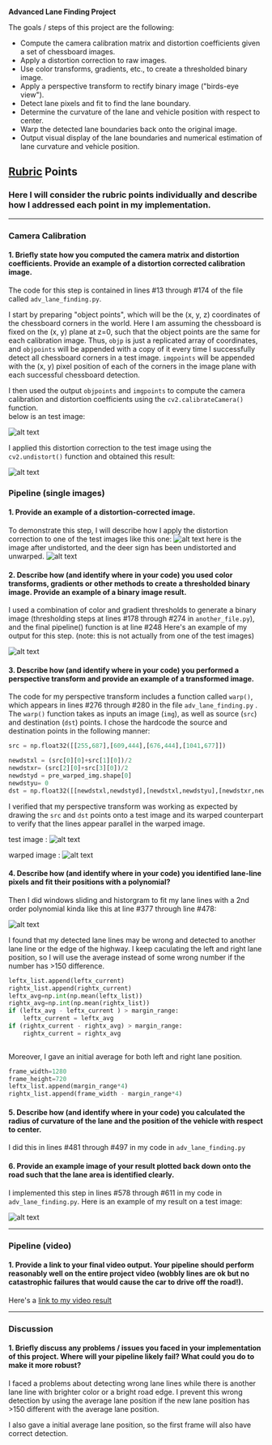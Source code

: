 
**Advanced Lane Finding Project**

The goals / steps of this project are the following:

* Compute the camera calibration matrix and distortion coefficients given a set of chessboard images.
* Apply a distortion correction to raw images.
* Use color transforms, gradients, etc., to create a thresholded binary image.
* Apply a perspective transform to rectify binary image ("birds-eye view").
* Detect lane pixels and fit to find the lane boundary.
* Determine the curvature of the lane and vehicle position with respect to center.
* Warp the detected lane boundaries back onto the original image.
* Output visual display of the lane boundaries and numerical estimation of lane curvature and vehicle position.

[//]: # (Image References)
[image0]: ./camera_cal/calibration13.jpg "Undistorted"
[image1]: ./output_images/calibration13.jpg "calibrated"
[image2]: ./test_images/test2.jpg "Road Transformed"
[image2_1]: ./output_images/undist_test2.jpg "Road Transformed"
[image3]: ./output_images/binary_test2.jpg "Binary Example"
[image4]: ./output_images/warped_test2.jpg "Warp Example"
[image5]: ./output_images/line_test2.jpg  "Fit Visual"
[image6]: ./output_images/draw_test2.jpg "Output"
[video1]: ./project_video_output.avi "Video"

## [Rubric](https://review.udacity.com/#!/rubrics/571/view) Points

### Here I will consider the rubric points individually and describe how I addressed each point in my implementation.  

---


### Camera Calibration

#### 1. Briefly state how you computed the camera matrix and distortion coefficients. Provide an example of a distortion corrected calibration image.

The code for this step is contained  in lines #13 through #174 of the file called `adv_lane_finding.py`.  

I start by preparing "object points", which will be the (x, y, z) coordinates of the chessboard corners in the world. Here I am assuming the chessboard is fixed on the (x, y) plane at z=0, such that the object points are the same for each calibration image.  Thus, `objp` is just a replicated array of coordinates, and `objpoints` will be appended with a copy of it every time I successfully detect all chessboard corners in a test image.  `imgpoints` will be appended with the (x, y) pixel position of each of the corners in the image plane with each successful chessboard detection.  

I then used the output `objpoints` and `imgpoints` to compute the camera calibration and distortion coefficients using the `cv2.calibrateCamera()` function.  
below is an test image:

![alt text][image0]

I applied this distortion correction to the test image using the `cv2.undistort()` function and obtained this result: 

![alt text][image1]


### Pipeline (single images)

#### 1. Provide an example of a distortion-corrected image.

To demonstrate this step, I will describe how I apply the distortion correction to one of the test images like this one:
![alt text][image2]
here is the image after undistorted, and the deer sign has been undistorted and unwarped.
![alt text][image2_1]

#### 2. Describe how (and identify where in your code) you used color transforms, gradients or other methods to create a thresholded binary image.  Provide an example of a binary image result.

I used a combination of color and gradient thresholds to generate a binary image (thresholding steps at lines #178 through #274 in `another_file.py`), and the final pipeline() function is at line #248  Here's an example of my output for this step.  (note: this is not actually from one of the test images)

![alt text][image3]

#### 3. Describe how (and identify where in your code) you performed a perspective transform and provide an example of a transformed image.

The code for my perspective transform includes a function called `warp()`, which appears in lines #276 through #280 in the file `adv_lane_finding.py` .  The `warp()` function takes as inputs an image (`img`), as well as source (`src`) and destination (`dst`) points.  I chose the hardcode the source and destination points in the following manner:

```python
src = np.float32([[255,687],[609,444],[676,444],[1041,677]])

newdstxl = (src[0][0]+src[1][0])/2
newdstxr= (src[2][0]+src[3][0])/2
newdstyd = pre_warped_img.shape[0]
newdstyu= 0 
dst = np.float32([[newdstxl,newdstyd],[newdstxl,newdstyu],[newdstxr,newdstyu],[newdstxr,newdstyd]])

```


I verified that my perspective transform was working as expected by drawing the `src` and `dst` points onto a test image and its warped counterpart to verify that the lines appear parallel in the warped image.

test image :
![alt text][image3]

warped image : 
![alt text][image4]

#### 4. Describe how (and identify where in your code) you identified lane-line pixels and fit their positions with a polynomial?

Then I did windows sliding  and historgram to fit my lane lines with a 2nd order polynomial kinda like this at line #377 through line #478:

![alt text][image5]

I found that my detected lane lines may be wrong and detected to another lane line or the edge of the highway.
I keep caculating the left and right lane position, so I will use the average instead of some wrong number if the number has >150 difference.
```python
leftx_list.append(leftx_current)
rightx_list.append(rightx_current)
leftx_avg=np.int(np.mean(leftx_list))
rightx_avg=np.int(np.mean(rightx_list))
if (leftx_avg - leftx_current ) > margin_range:
    leftx_current = leftx_avg
if (rightx_current - rightx_avg) > margin_range:
    rightx_current = rightx_avg
                
```

Moreover, I gave an initial average for both left and right lane position.
```python
frame_width=1280
frame_height=720
leftx_list.append(margin_range*4)
rightx_list.append(frame_width - margin_range*4)

```

#### 5. Describe how (and identify where in your code) you calculated the radius of curvature of the lane and the position of the vehicle with respect to center.

I did this in lines #481 through #497 in my code in `adv_lane_finding.py`

#### 6. Provide an example image of your result plotted back down onto the road such that the lane area is identified clearly.

I implemented this step in lines #578 through #611 in my code in `adv_lane_finding.py`.  Here is an example of my result on a test image:

![alt text][image6]

---

### Pipeline (video)

#### 1. Provide a link to your final video output.  Your pipeline should perform reasonably well on the entire project video (wobbly lines are ok but no catastrophic failures that would cause the car to drive off the road!).

Here's a [link to my video result](./project_video.mp4)

---

### Discussion

#### 1. Briefly discuss any problems / issues you faced in your implementation of this project.  Where will your pipeline likely fail?  What could you do to make it more robust?

I faced a problems about detecting wrong lane lines while there is another lane line with brighter color or a bright road edge.
I prevent this wrong detection by using the average lane position if the new lane position has >150 different with the average lane position.

I also gave a initial average lane position, so the first frame will also have correct detection.
